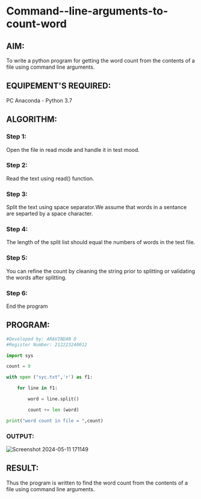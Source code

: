 # Command--line-arguments-to-count-word
## AIM:
To write a python program for getting the word count from the contents of a file using command line arguments.
## EQUIPEMENT'S REQUIRED: 
PC
Anaconda - Python 3.7
## ALGORITHM: 
### Step 1:
Open the file in read mode and handle it in test mood.

### Step 2:
Read the text using read() function.

### Step 3:
Split the text using space separator.We assume that words in a sentance are separted by a space character.

### Step 4:
The length of the split list should equal the numbers of words in the test file.

### Step 5:
You can refine the count by cleaning the string prior to splitting or validating the words after splitting.

### Step 6:
End the program

## PROGRAM:
```py
#Developed by: ARAVINDAN D
#Register Number: 212223240012

import sys

count = 0

with open ("syc.txt",'r') as f1:

    for line in f1:

        word = line.split()

        count += len (word)

print("word count in file = ",count)

```

### OUTPUT:
![Screenshot 2024-05-11 171149](https://github.com/Aravindan2006/Command--line-arguments-to-count-word/assets/151760062/677a5b74-5403-47f9-b4ba-108e02ed457b)



## RESULT:
Thus the program is written to find the word count from the contents of a file using command line arguments.
